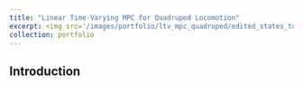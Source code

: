 ```yaml
---
title: "Linear Time-Varying MPC for Quadruped Locomotion"
excerpt: <img src='/images/portfolio/ltv_mpc_quadruped/edited_states_turn_trot.gif' width='660' height='390'/>
collection: portfolio
---
```


<h2>Introduction</h2>

